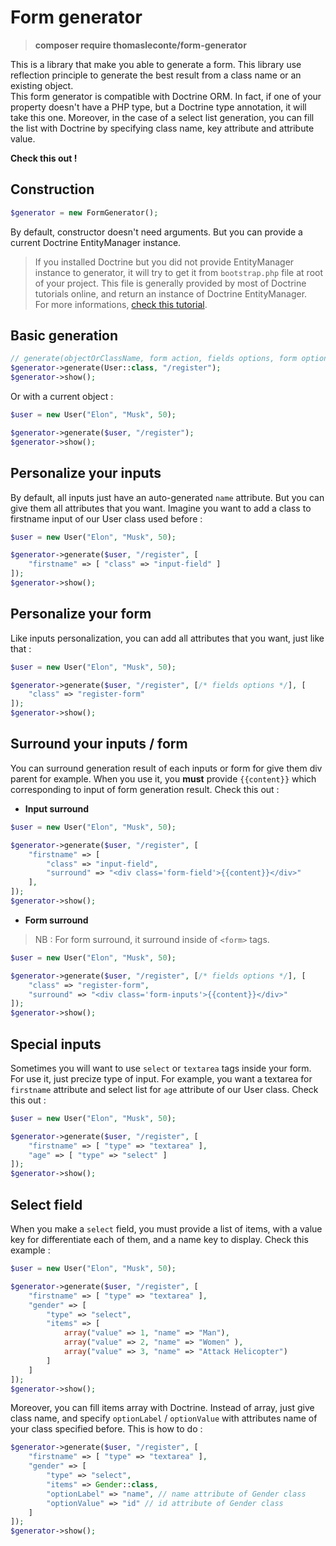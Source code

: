 # Form generator
> **composer require thomasleconte/form-generator**

This is a library that make you able to generate a form. This library use reflection principle to generate the best result from a class name or an existing object.  
This form generator is compatible with Doctrine ORM. In fact, if one of your property doesn't have a PHP type, but a Doctrine type annotation, it will take this one.
Moreover, in the case of a select list generation, you can fill the list with Doctrine by specifying class name, key attribute and attribute value.  

**Check this out !**

## Construction
```php
$generator = new FormGenerator();
```
By default, constructor doesn't need arguments. But you can provide a current Doctrine EntityManager instance.
> If you installed Doctrine but you did not provide EntityManager instance to generator, it will try to get it from `bootstrap.php` file at root of your project. This file
> is generally provided by most of Doctrine tutorials online, and return an instance of Doctrine EntityManager.  
> For more informations, [check this tutorial](https://www.doctrine-project.org/projects/doctrine-orm/en/2.9/reference/configuration.html).

## Basic generation
```php
// generate(objectOrClassName, form action, fields options, form options)
$generator->generate(User::class, "/register");
$generator->show();
```

Or with a current object :
```php
$user = new User("Elon", "Musk", 50);

$generator->generate($user, "/register");
$generator->show();
```

## Personalize your inputs
By default, all inputs just have an auto-generated `name` attribute. But you can give them all attributes that you want. Imagine you want to add a class to firstname input of our User class used before :
```php
$user = new User("Elon", "Musk", 50);

$generator->generate($user, "/register", [
    "firstname" => [ "class" => "input-field" ]
]);
$generator->show();
```

## Personalize your form
Like inputs personalization, you can add all attributes that you want, just like that :
```php
$user = new User("Elon", "Musk", 50);

$generator->generate($user, "/register", [/* fields options */], [
    "class" => "register-form"
]);
$generator->show();
```

## Surround your inputs / form
You can surround generation result of each inputs or form for give them div parent for example. When you use it, you **must** provide `{{content}}` which corresponding to input of form generation result. Check this out :  
- **Input surround**
```php
$user = new User("Elon", "Musk", 50);

$generator->generate($user, "/register", [
    "firstname" => [
        "class" => "input-field",
        "surround" => "<div class='form-field'>{{content}}</div>"
    ],
]);
$generator->show();
```

- **Form surround**
> NB : For form surround, it surround inside of `<form>` tags.
```php
$user = new User("Elon", "Musk", 50);

$generator->generate($user, "/register", [/* fields options */], [
    "class" => "register-form",
    "surround" => "<div class='form-inputs'>{{content}}</div>"
]);
$generator->show();
```

## Special inputs
Sometimes you will want to use `select` or `textarea` tags inside your form. For use it, just precize type of input. For example, you want a textarea for `firstname` attribute and select list for `age` attribute of our User class. Check this out :
```php
$user = new User("Elon", "Musk", 50);

$generator->generate($user, "/register", [
    "firstname" => [ "type" => "textarea" ],
    "age" => [ "type" => "select" ]
]);
$generator->show();
```


## Select field
When you make a `select` field, you must provide a list of items, with a value key for differentiate each of them, and a name key to display. Check this example :
```php
$user = new User("Elon", "Musk", 50);

$generator->generate($user, "/register", [
    "firstname" => [ "type" => "textarea" ],
    "gender" => [
        "type" => "select",
        "items" => [
            array("value" => 1, "name" => "Man"),
            array("value" => 2, "name" => "Women" ),
            array("value" => 3, "name" => "Attack Helicopter")
        ]
    ]
]);
$generator->show();
```

Moreover, you can fill items array with Doctrine. Instead of array, just give class name, and specify `optionLabel` / `optionValue` with attributes name of your class specified before. This is how to do :
```php
$generator->generate($user, "/register", [
    "firstname" => [ "type" => "textarea" ],
    "gender" => [
        "type" => "select",
        "items" => Gender::class,
        "optionLabel" => "name", // name attribute of Gender class
        "optionValue" => "id" // id attribute of Gender class
    ]
]);
$generator->show();
```